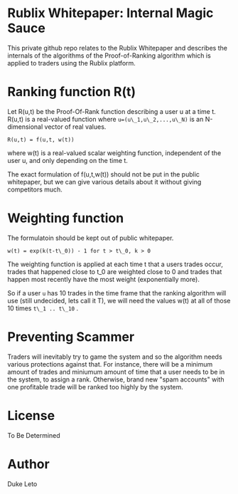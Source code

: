 # Rublix Whitepaper: Internal Magic Sauce

This private github repo relates to the Rublix Whitepaper and describes the
internals of the algorithms of the Proof-of-Ranking algorithm which is applied
to traders using the Rublix platform.

# Ranking function R(t)

Let R(u,t) be the Proof-Of-Rank function describing a user u at a time t.
R(u,t) is a real-valued function where `u=(u\_1,u\_2,...,u\_N)` is an
N-dimensional vector of real values.

    R(u,t) = f(u,t, w(t))

where w(t) is a real-valued scalar weighting function, independent of the user u, and only
depending on the time t.

The exact formulation of f(u,t,w(t)) should not be put in the public whitepaper, but we can
give various details about it without giving competitors much.

# Weighting function

The formulatoin should be kept out of public whitepaper.

    w(t) = exp(k(t-t\_0)) - 1 for t > t\_0, k > 0

The weighting function is applied at each time t that a users trades occur, trades that
happened close to t\_0 are weighted close to 0 and trades that happen most recently have
the most weight (exponentially more).

So if a user `u` has 10 trades in the time frame that the ranking algorithm
will use (still undecided, lets call it T), we will need the values w(t) at all
of those 10 times `t\_1 .. t\_10` .

# Preventing Scammer

Traders will inevitably try to game the system and so the algorithm needs
various protections against that. For instance, there will be a minimum amount
of trades and miniumum amount of time that a user needs to be in the system, to
assign a rank. Otherwise, brand new "spam accounts" with one profitable trade
will be ranked too highly by the system.

# License

To Be Determined

# Author

Duke Leto

